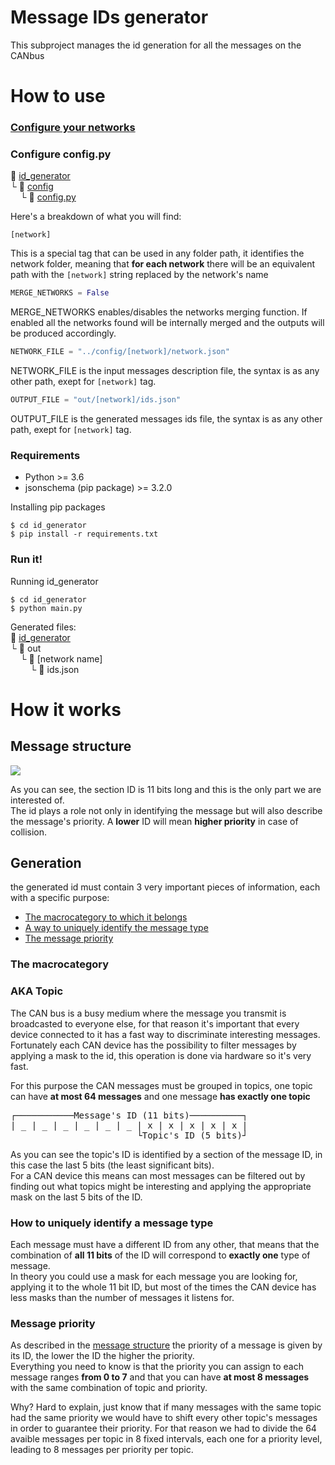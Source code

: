 # Message IDs generator

This subproject manages the id generation for all the messages on the CANbus

# How to use

### [Configure your networks](../README.md#how-to-use)

### Configure config.py

:open_file_folder: [id_generator](/id_generator)\
└ :open_file_folder: [config](config)\
&nbsp;&nbsp;&nbsp;&nbsp;└ :page_with_curl: [config.py](config/config.py)

Here's a breakdown of what you will find:

```console
[network]
```

This is a special tag that can be used in any folder path, it identifies the network folder, meaning that **for each network** there will be an equivalent path with the `[network]` string replaced by the network's name

```python
MERGE_NETWORKS = False
```

MERGE_NETWORKS enables/disables the networks merging function. If enabled all the networks found will be internally merged and the outputs will be produced accordingly.

```python
NETWORK_FILE = "../config/[network]/network.json"
```

NETWORK_FILE is the input messages description file, the syntax is as any other path, exept for `[network]` tag.

```python
OUTPUT_FILE = "out/[network]/ids.json"
```

OUTPUT_FILE is the generated messages ids file, the syntax is as any other path, exept for `[network]` tag.

### Requirements

-   Python >= 3.6
-   jsonschema (pip package) >= 3.2.0

Installing pip packages

```console
$ cd id_generator
$ pip install -r requirements.txt
```

### Run it!

Running id_generator

```console
$ cd id_generator
$ python main.py
```

Generated files:\
:open_file_folder: [id_generator](id_generator)\
└ :open_file_folder: out\
&nbsp;&nbsp;&nbsp;&nbsp;└ :open_file_folder: [network name]\
&nbsp;&nbsp;&nbsp;&nbsp;&nbsp;&nbsp;&nbsp;&nbsp;└ :page_with_curl: ids.json

# How it works

## Message structure

![](https://canlogger1000.csselectronics.com/img/CAN-Frame-Message-Parameters-Bit-Start-Length_2.png)

As you can see, the section ID is 11 bits long and this is the only part we are interested of.\
The id plays a role not only in identifying the message but will also describe the message's priority. A **lower** ID will mean **higher priority** in case of collision.

## Generation

the generated id must contain 3 very important pieces of information, each with a specific purpose:

-   [The macrocategory to which it belongs](#the-macrocategory)
-   [A way to uniquely identify the message type](#how-to-uniquely-identify-a-message-type)
-   [The message priority](#message-priority)

### The macrocategory

### AKA Topic

The CAN bus is a busy medium where the message you transmit is broadcasted to everyone else, for that reason it's important that every device connected to it has a fast way to discriminate interesting messages.\
Fortunately each CAN device has the possibility to filter messages by applying a mask to the id, this operation is done via hardware so it's very fast.

For this purpose the CAN messages must be grouped in topics, one topic can have **at most 64 messages** and one message **has exactly one topic**

<pre>
┌───────────Message's ID (11 bits)──────────┐
| _ | _ | _ | _ | _ | _ | x | x | x | x | x |
                        └Topic's ID (5 bits)┘
</pre>

As you can see the topic's ID is identified by a section of the message ID, in this case the last 5 bits (the least significant bits).\
For a CAN device this means can most messages can be filtered out by finding out what topics might be interesting and applying the appropriate mask on the last 5 bits of the ID.

### How to uniquely identify a message type

Each message must have a different ID from any other, that means that the combination of **all 11 bits** of the ID will correspond to **exactly one** type of message.\
In theory you could use a mask for each message you are looking for, applying it to the whole 11 bit ID, but most of the times the CAN device has less masks than the number of messages it listens for.

### Message priority

As described in the [message structure](#message-structure) the priority of a message is given by its ID, the lower the ID the higher the priority.\
Everything you need to know is that the priority you can assign to each message ranges **from 0 to 7** and that you can have **at most 8 messages** with the same combination of topic and priority.

Why? Hard to explain, just know that if many messages with the same topic had the same priority we would have to shift every other topic's messages in order to guarantee their priority. For that reason we had to divide the 64 avaible messages per topic in 8 fixed intervals, each one for a priority level, leading to 8 messages per priority per topic.
